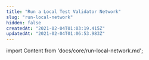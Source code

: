 ```yaml
---
title: "Run a Local Test Validator Network"
slug: "run-local-network"
hidden: false
createdAt: "2021-02-04T01:03:19.415Z"
updatedAt: "2021-02-04T01:06:53.983Z"
---
```

import Content from 'docs/core/run-local-network.md';

<Content />